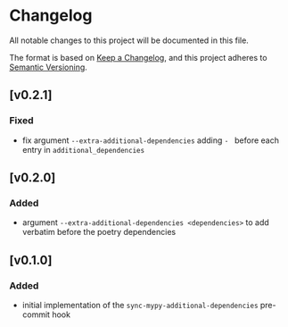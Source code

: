 # Changelog

All notable changes to this project will be documented in this file.

The format is based on [Keep a Changelog](https://keepachangelog.com/en/1.1.0/),
and this project adheres to [Semantic Versioning](https://semver.org/spec/v2.0.0.html).

## [v0.2.1]

### Fixed

- fix argument `--extra-additional-dependencies` adding `- ` before each entry in `additional_dependencies`

## [v0.2.0]

### Added

- argument `--extra-additional-dependencies <dependencies>` to add verbatim before the poetry dependencies

## [v0.1.0]

### Added
- initial implementation of the `sync-mypy-additional-dependencies` pre-commit hook

